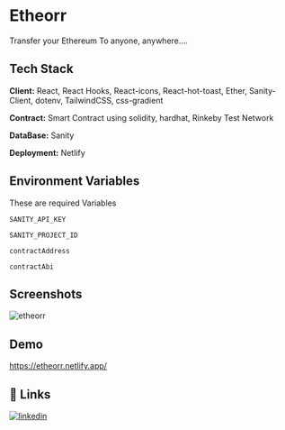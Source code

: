 
# Etheorr

Transfer your Ethereum To anyone, anywhere....


## Tech Stack

**Client:** React, React Hooks, React-icons, React-hot-toast, Ether, Sanity-Client, dotenv, TailwindCSS, css-gradient

**Contract:** Smart Contract using solidity, hardhat, Rinkeby Test Network

**DataBase:** Sanity

**Deployment:** Netlify


## Environment Variables

These are required Variables

`SANITY_API_KEY`

`SANITY_PROJECT_ID`

`contractAddress`

`contractAbi`


## Screenshots

![etheorr](https://user-images.githubusercontent.com/82386993/159110121-65ddc118-96f5-44f2-82fa-4a1de88080ca.png)


## Demo

https://etheorr.netlify.app/


## 🔗 Links
[![linkedin](https://img.shields.io/badge/linkedin-0A66C2?style=for-the-badge&logo=linkedin&logoColor=white)](https://www.linkedin.com/in/satyabrata-dash-b956a3209/)



